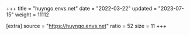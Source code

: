 +++
title = "huyngo.envs.net"
date = "2022-03-22"
updated = "2023-07-15"
weight = 11112

[extra]
source = "https://huyngo.envs.net"
ratio = 52
size = 11
+++
